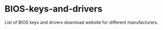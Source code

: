 # BIOS-keys-and-drivers
List of BIOS keys and drivers download website for different manufacturers.
